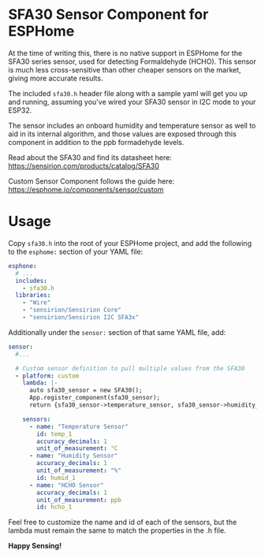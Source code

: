 # SFA30 Sensor Component for ESPHome

At the time of writing this, there is no native support in ESPHome for the
SFA30 series sensor, used for detecting Formaldehyde (HCHO). This sensor
is much less cross-sensitive than other cheaper sensors on the market,
giving more accurate results.

The included `sfa30.h` header file along with a sample yaml will get you
up and running, assuming you've wired your SFA30 sensor in I2C mode to your
ESP32.

The sensor includes an onboard humidity and temperature sensor as well to
aid in its internal algorithm, and those values are exposed through this
component in addition to the ppb formadehyde levels.

Read about the SFA30 and find its datasheet here:
https://sensirion.com/products/catalog/SFA30

Custom Sensor Component follows the guide here:
https://esphome.io/components/sensor/custom

# Usage

Copy `sfa30.h` into the root of your ESPHome project, and add the following
to the `esphome:` section of your YAML file:

```yaml
esphone:
  # ...
  includes:
    - sfa30.h
  libraries:
    - "Wire"
    - "sensirion/Sensirion Core"
    - "sensirion/Sensirion I2C SFA3x"
```

Additionally under the `sensor:` section of that same YAML file, add:

```yaml
sensor:
  #...

  # Custom sensor definition to pull multiple values from the SFA30
  - platform: custom
    lambda: |-
      auto sfa30_sensor = new SFA30();
      App.register_component(sfa30_sensor);
      return {sfa30_sensor->temperature_sensor, sfa30_sensor->humidity_sensor, sfa30_sensor->hcho_sensor};

    sensors:
      - name: "Temperature Sensor"
        id: temp_1
        accuracy_decimals: 1
        unit_of_measurement: °C
      - name: "Humidity Sensor"
        accuracy_decimals: 1
        unit_of_measurement: "%"
        id: humid_1
      - name: "HCHO Sensor"
        accuracy_decimals: 1
        unit_of_measurement: ppb
        id: hcho_1
```

Feel free to customize the name and id of each of the sensors, but the lambda
must remain the same to match the properties in the .h file.

**Happy Sensing!**
